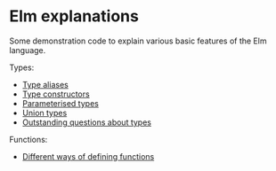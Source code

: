 # Elm explanations

Some demonstration code to explain various basic features of the Elm language.

Types:
* [Type aliases](TypeAliases.elm)
* [Type constructors](TypeConstructors.elm)
* [Parameterised types](ParameterisedTypes.elm)
* [Union types](UnionTypes.elm)
* [Outstanding questions about types](TypeQuestions.elm)

Functions:
* [Different ways of defining functions](DefiningFunctions.elm)
